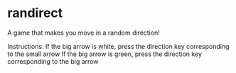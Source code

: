 randirect
=========

A game that makes you move in a random direction!

Instructions:
If the big arrow is white, press the direction key corresponding to the small arrow
If the big arrow is green, press the direction key corresponding to the big arrow

